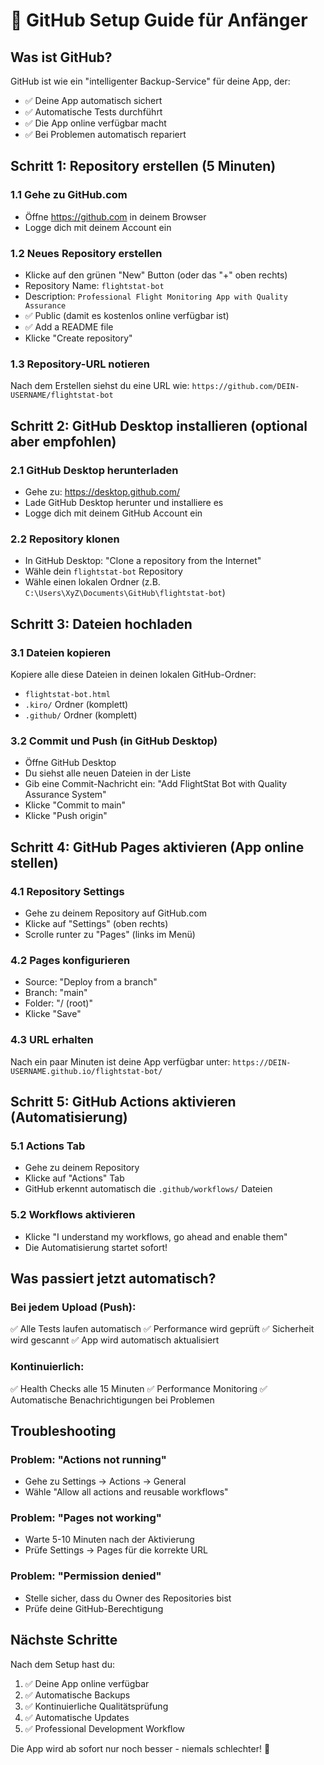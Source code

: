 # 🚀 GitHub Setup Guide für Anfänger

## Was ist GitHub?
GitHub ist wie ein "intelligenter Backup-Service" für deine App, der:
- ✅ Deine App automatisch sichert
- ✅ Automatische Tests durchführt
- ✅ Die App online verfügbar macht
- ✅ Bei Problemen automatisch repariert

## Schritt 1: Repository erstellen (5 Minuten)

### 1.1 Gehe zu GitHub.com
- Öffne https://github.com in deinem Browser
- Logge dich mit deinem Account ein

### 1.2 Neues Repository erstellen
- Klicke auf den grünen "New" Button (oder das "+" oben rechts)
- Repository Name: `flightstat-bot`
- Description: `Professional Flight Monitoring App with Quality Assurance`
- ✅ Public (damit es kostenlos online verfügbar ist)
- ✅ Add a README file
- Klicke "Create repository"

### 1.3 Repository-URL notieren
Nach dem Erstellen siehst du eine URL wie:
`https://github.com/DEIN-USERNAME/flightstat-bot`

## Schritt 2: GitHub Desktop installieren (optional aber empfohlen)

### 2.1 GitHub Desktop herunterladen
- Gehe zu: https://desktop.github.com/
- Lade GitHub Desktop herunter und installiere es
- Logge dich mit deinem GitHub Account ein

### 2.2 Repository klonen
- In GitHub Desktop: "Clone a repository from the Internet"
- Wähle dein `flightstat-bot` Repository
- Wähle einen lokalen Ordner (z.B. `C:\Users\XyZ\Documents\GitHub\flightstat-bot`)

## Schritt 3: Dateien hochladen

### 3.1 Dateien kopieren
Kopiere alle diese Dateien in deinen lokalen GitHub-Ordner:
- `flightstat-bot.html`
- `.kiro/` Ordner (komplett)
- `.github/` Ordner (komplett)

### 3.2 Commit und Push (in GitHub Desktop)
- Öffne GitHub Desktop
- Du siehst alle neuen Dateien in der Liste
- Gib eine Commit-Nachricht ein: "Add FlightStat Bot with Quality Assurance System"
- Klicke "Commit to main"
- Klicke "Push origin"

## Schritt 4: GitHub Pages aktivieren (App online stellen)

### 4.1 Repository Settings
- Gehe zu deinem Repository auf GitHub.com
- Klicke auf "Settings" (oben rechts)
- Scrolle runter zu "Pages" (links im Menü)

### 4.2 Pages konfigurieren
- Source: "Deploy from a branch"
- Branch: "main"
- Folder: "/ (root)"
- Klicke "Save"

### 4.3 URL erhalten
Nach ein paar Minuten ist deine App verfügbar unter:
`https://DEIN-USERNAME.github.io/flightstat-bot/`

## Schritt 5: GitHub Actions aktivieren (Automatisierung)

### 5.1 Actions Tab
- Gehe zu deinem Repository
- Klicke auf "Actions" Tab
- GitHub erkennt automatisch die `.github/workflows/` Dateien

### 5.2 Workflows aktivieren
- Klicke "I understand my workflows, go ahead and enable them"
- Die Automatisierung startet sofort!

## Was passiert jetzt automatisch?

### Bei jedem Upload (Push):
✅ Alle Tests laufen automatisch
✅ Performance wird geprüft
✅ Sicherheit wird gescannt
✅ App wird automatisch aktualisiert

### Kontinuierlich:
✅ Health Checks alle 15 Minuten
✅ Performance Monitoring
✅ Automatische Benachrichtigungen bei Problemen

## Troubleshooting

### Problem: "Actions not running"
- Gehe zu Settings → Actions → General
- Wähle "Allow all actions and reusable workflows"

### Problem: "Pages not working"
- Warte 5-10 Minuten nach der Aktivierung
- Prüfe Settings → Pages für die korrekte URL

### Problem: "Permission denied"
- Stelle sicher, dass du Owner des Repositories bist
- Prüfe deine GitHub-Berechtigung

## Nächste Schritte

Nach dem Setup hast du:
1. ✅ Deine App online verfügbar
2. ✅ Automatische Backups
3. ✅ Kontinuierliche Qualitätsprüfung
4. ✅ Automatische Updates
5. ✅ Professional Development Workflow

Die App wird ab sofort nur noch besser - niemals schlechter! 🚀